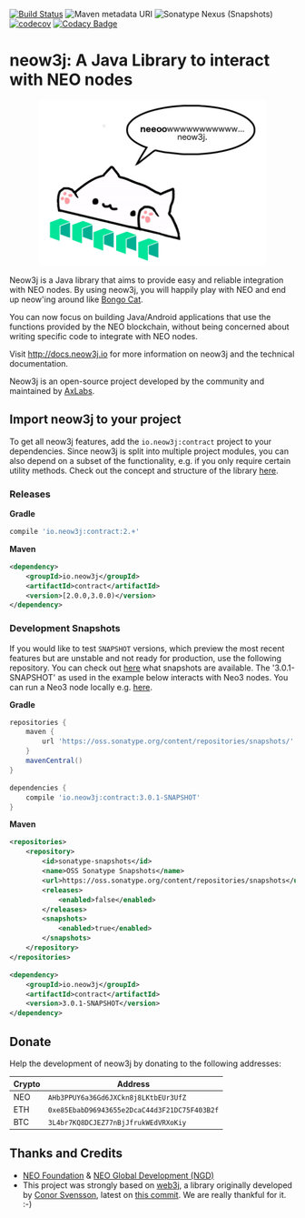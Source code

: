 [![Build Status](https://travis-ci.org/neow3j/neow3j.svg?branch=master)](https://travis-ci.org/neow3j/neow3j)
![Maven metadata URI](https://img.shields.io/maven-metadata/v/http/search.maven.org/maven2/io/neow3j/core/maven-metadata.xml.svg)
![Sonatype Nexus (Snapshots)](https://img.shields.io/nexus/s/http/oss.sonatype.org/io.neow3j/core.svg)
[![codecov](https://codecov.io/gh/neow3j/neow3j/branch/master/graph/badge.svg)](https://codecov.io/gh/neow3j/neow3j)
[![Codacy Badge](https://api.codacy.com/project/badge/Grade/f82a724b90a94df88e11c6462f2176ca)](https://www.codacy.com/manual/gsmachado/neow3j?utm_source=github.com&amp;utm_medium=referral&amp;utm_content=neow3j/neow3j&amp;utm_campaign=Badge_Grade)

# neow3j: A Java Library to interact with NEO nodes

<p align="center">
<img src="./images/neow3j-neo3-with-balloon.png" alt="Bongo Cat Neow3j" width="400" height="291" />
</p>

Neow3j is a Java library that aims to provide easy and reliable integration with NEO nodes.
By using neow3j, you will happily play with NEO and end up neow'ing around like [Bongo Cat](https://knowyourmeme.com/memes/bongo-cat).

You can now focus on building Java/Android applications that use the functions provided by the NEO blockchain, without being concerned about writing specific code to integrate with NEO nodes.

Visit http://docs.neow3j.io for more information on neow3j and the technical documentation.

Neow3j is an open-source project developed by the community and maintained by [AxLabs](https://axlabs.com).

## Import neow3j to your project

To get all neow3j features, add the `io.neow3j:contract` project to your dependencies. Since neow3j is split into multiple project modules, you can also depend on a subset of the functionality, e.g. if you only require certain utility methods. Check out the concept and structure of the library [here](https://neow3j.io/#/overview/concepts_and_structure).

### Releases

__Gradle__

```groovy
compile 'io.neow3j:contract:2.+'
```
__Maven__

```xml
<dependency>
    <groupId>io.neow3j</groupId>
    <artifactId>contract</artifactId>
    <version>[2.0.0,3.0.0)</version>
</dependency>
```

### Development Snapshots

If you would like to test `SNAPSHOT` versions, which preview the most recent features but are unstable and not ready for production, use the following repository. You can check out [here](https://oss.sonatype.org/content/repositories/snapshots/io/neow3j/) what snapshots are available. The '3.0.1-SNAPSHOT' as used in the example below interacts with Neo3 nodes. You can run a Neo3 node locally e.g. [here](https://github.com/AxLabs/neo3-privatenet-docker).

__Gradle__

```groovy
repositories {
    maven {
        url 'https://oss.sonatype.org/content/repositories/snapshots/'
    }
    mavenCentral()
}
```

```groovy
dependencies {
    compile 'io.neow3j:contract:3.0.1-SNAPSHOT'
}
```

__Maven__

```xml
<repositories>
    <repository>
        <id>sonatype-snapshots</id>
        <name>OSS Sonatype Snapshots</name>
        <url>https://oss.sonatype.org/content/repositories/snapshots</url>
        <releases>
            <enabled>false</enabled>
        </releases>
        <snapshots>
            <enabled>true</enabled>
        </snapshots>
    </repository>
</repositories>
```

```xml
<dependency>
    <groupId>io.neow3j</groupId>
    <artifactId>contract</artifactId>
    <version>3.0.1-SNAPSHOT</version>
</dependency>
```


## Donate

Help the development of neow3j by donating to the following addresses:

| Crypto   | Address                                      |
|----------|----------------------------------------------|
| NEO      | `AHb3PPUY6a36Gd6JXCkn8j8LKtbEUr3UfZ`         |
| ETH      | `0xe85EbabD96943655e2DcaC44d3F21DC75F403B2f` |
| BTC      | `3L4br7KQ8DCJEZ77nBjJfrukWEdVRXoKiy`         |


## Thanks and Credits

* [NEO Foundation](https://neo.org/team) & [NEO Global Development (NGD)](https://neo.org/team)
* This project was strongly based on [web3j](https://web3j.io),
a library originally developed by [Conor Svensson](http://conorsvensson.com), latest on [this commit](https://github.com/web3j/web3j/commit/2a259ece9736c0338fbb66b1be4c04aba0855254).
We are really thankful for it. :-)
